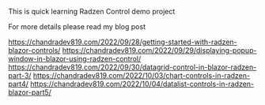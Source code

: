 This is quick learning Radzen Control demo project

For more details please read my blog post

https://chandradev819.com/2022/09/28/getting-started-with-radzen-blazor-controls/
https://chandradev819.com/2022/09/29/displaying-popup-window-in-blazor-using-radzen-control/
https://chandradev819.com/2022/09/30/datagrid-control-in-blazor-radzen-part-3/
https://chandradev819.com/2022/10/03/chart-controls-in-radzen-part4/
https://chandradev819.com/2022/10/04/datalist-controls-in-radzen-blazor-part5/


